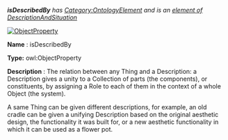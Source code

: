 ___isDescribedBy__ 
 has
 [Category:OntologyElement](../../Category/OntologyElement "Category:OntologyElement") 
 and is an
 [element of](../../Property/ElementOf "Property:ElementOf") 
[DescriptionAndSituation](../../Submissions/DescriptionAndSituation "Submissions:DescriptionAndSituation")_




  





[![ObjectProperty](../../images/thumb/c/c3/ObjectProperty.gif/45px-ObjectProperty.gif)](../../Image/ObjectProperty.gif "ObjectProperty")


__Name__ 
 : isDescribedBy
 



__Type:__ 
 owl:ObjectProperty
 



__Description__ 
 : The relation between any Thing and a Description: a Description gives a unity to a Collection of parts (the components), or constituents, by assigning a Role to each of them in the context of a whole Object (the system).
 



 A same Thing can be given different descriptions, for example, an old cradle can be given a unifying Description based on the original aesthetic design, the functionality it was built for, or a new aesthetic functionality in which it can be used as a flower pot.